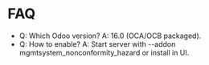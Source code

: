 # FAQ

- Q: Which Odoo version? A: 16.0 (OCA/OCB packaged).
- Q: How to enable? A: Start server with --addon mgmtsystem_nonconformity_hazard or install in UI.
